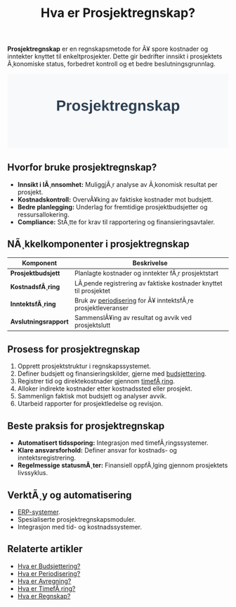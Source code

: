 ﻿---
title: "Hva er Prosjektregnskap?"
meta_title: "Hva er Prosjektregnskap?"
meta_description: '**Prosjektregnskap** er en regnskapsmetode for Ã¥ spore kostnader og inntekter knyttet til enkeltprosjekter. Dette gir bedrifter innsikt i prosjektets Ã¸konomis...'
slug: hva-er-prosjektregnskap
type: blog
layout: pages/single
---

**Prosjektregnskap** er en regnskapsmetode for Ã¥ spore kostnader og inntekter knyttet til enkeltprosjekter. Dette gir bedrifter innsikt i prosjektets Ã¸konomiske status, forbedret kontroll og et bedre beslutningsgrunnlag.

![Illustrasjon som viser konseptet prosjektregnskap](hva-er-prosjektregnskap-image.svg)

## Hvorfor bruke prosjektregnskap?

* **Innsikt i lÃ¸nnsomhet:** MuliggjÃ¸r analyse av Ã¸konomisk resultat per prosjekt.
* **Kostnadskontroll:** OvervÃ¥king av faktiske kostnader mot budsjett.
* **Bedre planlegging:** Underlag for fremtidige prosjektbudsjetter og ressursallokering.
* **Compliance:** StÃ¸tte for krav til rapportering og finansieringsavtaler.

## NÃ¸kkelkomponenter i prosjektregnskap

| Komponent             | Beskrivelse                                                                                             |
|-----------------------|---------------------------------------------------------------------------------------------------------|
| **Prosjektbudsjett**  | Planlagte kostnader og inntekter fÃ¸r prosjektstart                                                        |
| **KostnadsfÃ¸ring**    | LÃ¸pende registrering av faktiske kostnader knyttet til prosjektet                                        |
| **InntektsfÃ¸ring**    | Bruk av [periodisering](/blogs/regnskap/hva-er-periodisering "Hva er Periodisering? Guide til Regnskapsmessig Periodisering") for Ã¥ inntektsfÃ¸re prosjektleveranser |
| **Avslutningsrapport**| SammenslÃ¥ing av resultat og avvik ved prosjektslutt                                                       |

## Prosess for prosjektregnskap

1. Opprett prosjektstruktur i regnskapssystemet.
2. Definer budsjett og finansieringskilder, gjerne med [budsjettering](/blogs/regnskap/hva-er-budsjettering "Hva er Budsjettering? Komplett Guide til Budsjettplanlegging for Bedrifter").
3. Registrer tid og direktekostnader gjennom [timefÃ¸ring](/blogs/regnskap/hva-er-timeforing "TimefÃ¸ring - Komplett Guide til TimefÃ¸ring og Prosjektallokering").
4. Alloker indirekte kostnader etter kostnadssted eller prosjekt.
5. Sammenlign faktisk mot budsjett og analyser avvik.
6. Utarbeid rapporter for prosjektledelse og revisjon.

## Beste praksis for prosjektregnskap

* **Automatisert tidssporing:** Integrasjon med timefÃ¸ringssystemer.
* **Klare ansvarsforhold:** Definer ansvar for kostnads- og inntektsregistrering.
* **Regelmessige statusmÃ¸ter:** Finansiell oppfÃ¸lging gjennom prosjektets livssyklus.

## VerktÃ¸y og automatisering

* [ERP-systemer](/blogs/regnskap/hva-er-erp-system "Hva er ERP-system? Komplett Guide til ERP i Regnskap og Ã˜konomi").
* Spesialiserte prosjektregnskapsmoduler.
* Integrasjon med tid- og kostnadssystemer.

## Relaterte artikler

* [Hva er Budsjettering?](/blogs/regnskap/hva-er-budsjettering "Hva er Budsjettering? Komplett Guide til Budsjettplanlegging for Bedrifter")
* [Hva er Periodisering?](/blogs/regnskap/hva-er-periodisering "Hva er Periodisering? Guide til Regnskapsmessig Periodisering")
* [Hva er Avregning?](/blogs/regnskap/hva-er-avregning "Hva er Avregning i Regnskap? Komplett Guide til Avregning")
* [Hva er TimefÃ¸ring?](/blogs/regnskap/hva-er-timeforing "TimefÃ¸ring - Komplett Guide til TimefÃ¸ring og Prosjektallokering")
* [Hva er Regnskap?](/blogs/regnskap/hva-er-regnskap "Hva er Regnskap? En komplett guide")


